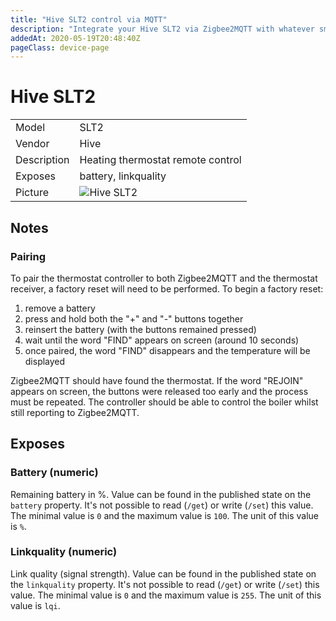 ```yaml
---
title: "Hive SLT2 control via MQTT"
description: "Integrate your Hive SLT2 via Zigbee2MQTT with whatever smart home infrastructure you are using without the vendors bridge or gateway."
addedAt: 2020-05-19T20:48:40Z
pageClass: device-page
---
```


<!-- !!!! -->
<!-- ATTENTION: This file is auto-generated through docgen! -->
<!-- You can only edit the "Notes"-Section between the two comment lines "Notes BEGIN" and "Notes END". -->
<!-- Do not use h1 or h2 heading within "## Notes"-Section. -->
<!-- !!!! -->

# Hive SLT2

|     |     |
|-----|-----|
| Model | SLT2  |
| Vendor  | Hive  |
| Description | Heating thermostat remote control |
| Exposes | battery, linkquality |
| Picture | ![Hive SLT2](https://www.zigbee2mqtt.io/images/devices/SLT2.jpg) |


<!-- Notes BEGIN: You can edit here. Add "## Notes" headline if not already present. -->
## Notes

### Pairing

To pair the thermostat controller to both Zigbee2MQTT and the thermostat receiver, a factory reset will need to be performed. To begin a factory reset:

1. remove a battery
2. press and hold both the "+" and "-" buttons together
3. reinsert the battery (with the buttons remained pressed)
4. wait until the word "FIND" appears on screen (around 10 seconds)
5. once paired, the word "FIND" disappears and the temperature will be displayed

Zigbee2MQTT should have found the thermostat. If the word "REJOIN" appears on screen, the buttons were released too early and the process must be repeated. The controller should be able to control the boiler whilst still reporting to Zigbee2MQTT.

<!-- Notes END: Do not edit below this line -->


## Exposes

### Battery (numeric)
Remaining battery in %.
Value can be found in the published state on the `battery` property.
It's not possible to read (`/get`) or write (`/set`) this value.
The minimal value is `0` and the maximum value is `100`.
The unit of this value is `%`.

### Linkquality (numeric)
Link quality (signal strength).
Value can be found in the published state on the `linkquality` property.
It's not possible to read (`/get`) or write (`/set`) this value.
The minimal value is `0` and the maximum value is `255`.
The unit of this value is `lqi`.

